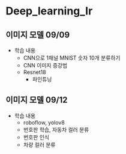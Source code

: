 # Deep_learning_lr

## 이미지 모델 09/09
- 학습 내용
  - CNN으로 1채널 MNIST 숫자 10개 분류하기
  - CNN 이미지 증강법
  - Resnet18
    - 파인튜닝


## 이미지 모델 09/12
- 학습 내용
  - roboflow, yolov8
  - 번호판 학습, 자동차 컬러 분류
  - 번호판 인식
  - 차량 컬러 분류
      
         
